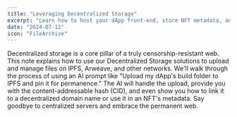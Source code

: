 ```yaml
---
title: "Leveraging Decentralized Storage"
excerpt: "Learn how to host your dApp front-end, store NFT metadata, and manage files on IPFS and other decentralized networks."
date: "2024-07-12"
icon: "FileArchive"
---
```


Decentralized storage is a core pillar of a truly censorship-resistant web. This note explains how to use our Decentralized Storage solutions to upload and manage files on IPFS, Arweave, and other networks. We'll walk through the process of using an AI prompt like "Upload my dApp's build folder to IPFS and pin it for permanence." The AI will handle the upload, provide you with the content-addressable hash (CID), and even show you how to link it to a decentralized domain name or use it in an NFT's metadata. Say goodbye to centralized servers and embrace the permanent web.
